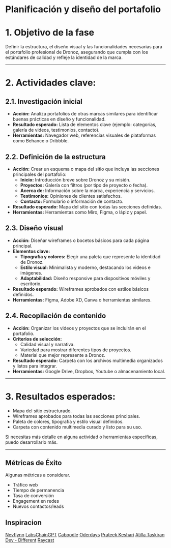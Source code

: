 # **Planificación y diseño del portafolio**

# 1\. Objetivo de la fase

Definir la estructura, el diseño visual y las funcionalidades necesarias para el portafolio profesional de Dronoz, asegurando que cumpla con los estándares de calidad y refleje la identidad de la marca.

---

# 2\. Actividades clave:

## 2.1. Investigación inicial

- **Acción:** Analiza portafolios de otras marcas similares para identificar buenas prácticas en diseño y funcionalidad.
- **Resultado esperado:** Lista de elementos clave (ejemplo: categorías, galería de videos, testimonios, contacto).
- **Herramientas:** Navegador web, referencias visuales de plataformas como Behance o Dribbble.

## 2.2. Definición de la estructura

- **Acción:** Crear un esquema o mapa del sitio que incluya las secciones principales del portafolio:
  - **Inicio:** Introducción breve sobre Dronoz y su misión.
  - **Proyectos:** Galería con filtros (por tipo de proyecto o fecha).
  - **Acerca de:** Información sobre la marca, experiencia y servicios.
  - **Testimonios:** Opiniones de clientes satisfechos.
  - **Contacto:** Formulario o información de contacto.
- **Resultado esperado:** Mapa del sitio con todas las secciones definidas.
- **Herramientas:** Herramientas como Miro, Figma, o lápiz y papel.

## 2.3. Diseño visual

- **Acción:** Diseñar wireframes o bocetos básicos para cada página principal.
- **Elementos clave:**
  - **Tipografía y colores:** Elegir una paleta que represente la identidad de Dronoz.
  - **Estilo visual:** Minimalista y moderno, destacando los videos e imágenes.
  - **Adaptabilidad:** Diseño responsive para dispositivos móviles y escritorio.
- **Resultado esperado:** Wireframes aprobados con estilos básicos definidos.
- **Herramientas:** Figma, Adobe XD, Canva o herramientas similares.

## 2.4. Recopilación de contenido

- **Acción:** Organizar los videos y proyectos que se incluirán en el portafolio.
- **Criterios de selección:**
  - Calidad visual y narrativa.
  - Variedad para mostrar diferentes tipos de proyectos.
  - Material que mejor represente a Dronoz.
- **Resultado esperado:** Carpeta con los archivos multimedia organizados y listos para integrar.
- **Herramientas:** Google Drive, Dropbox, Youtube o almacenamiento local.

---

# 3\. Resultados esperados:

- Mapa del sitio estructurado.
- Wireframes aprobados para todas las secciones principales.
- Paleta de colores, tipografía y estilo visual definidos.
- Carpeta con contenido multimedia curado y listo para su uso.

Si necesitas más detalle en alguna actividad o herramientas específicas, puedo desarrollarlo más.

---

## Métricas de Éxito

Algunas métricas a considerar.

- Tráfico web
- Tiempo de permanencia
- Tasa de conversión
- Engagement en redes
- Nuevos contactos/leads

## Inspiracion

[Nevflynn](https://nevflynn.com/?ref=godly)
[LabsChainGPT](https://labs.chaingpt.org/portfolio/solidus-ai-tech-4e4c0)
[Caboodle](https://caboodle.studio/?ref=minimal.gallery)
[Oderdays](https://www.otherdays.studio/?ref=minimal.gallery)
[Prateek Keshari](https://prateekkeshari.com/?ref=minimal.gallery)
[Atilla Taskiran](https://atillataskiran.com/?ref=minimal.gallery#work)
[Dev - Different](https://www.devdifferent.io/?ref=minimal.gallery)
[Raycast](https://www.raycast.com/?ref=minimal.gallery)
